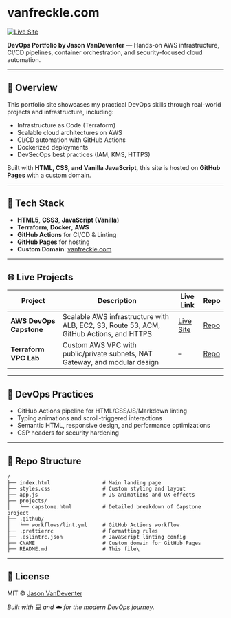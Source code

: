 # vanfreckle.com

[![Live Site](https://img.shields.io/website?url=https%3A%2F%2Fvanfreckle.com)](https://vanfreckle.com)

**DevOps Portfolio by Jason VanDeventer** — Hands-on AWS infrastructure, CI/CD pipelines, container orchestration, and security-focused cloud automation.

---

## 🚀 Overview

This portfolio site showcases my practical DevOps skills through real-world projects and infrastructure, including:

- Infrastructure as Code (Terraform)
- Scalable cloud architectures on AWS
- CI/CD automation with GitHub Actions
- Dockerized deployments
- DevSecOps best practices (IAM, KMS, HTTPS)

Built with **HTML, CSS, and Vanilla JavaScript**, this site is hosted on **GitHub Pages** with a custom domain.

---

## 🧰 Tech Stack

- **HTML5**, **CSS3**, **JavaScript (Vanilla)**
- **Terraform**, **Docker**, **AWS**
- **GitHub Actions** for CI/CD & Linting
- **GitHub Pages** for hosting
- **Custom Domain**: [vanfreckle.com](https://vanfreckle.com)

---

## 🌐 Live Projects

| Project                 | Description                                                                             | Live Link                                    | Repo                                                           |
| ----------------------- | --------------------------------------------------------------------------------------- | -------------------------------------------- | -------------------------------------------------------------- |
| **AWS DevOps Capstone** | Scalable AWS infrastructure with ALB, EC2, S3, Route 53, ACM, GitHub Actions, and HTTPS | [Live Site](https://capstone.vanfreckle.com) | [Repo](https://github.com/jasonvandeventer/terraform_capstone) |
| **Terraform VPC Lab**   | Custom AWS VPC with public/private subnets, NAT Gateway, and modular design             | –                                            | [Repo](https://github.com/jasonvandeventer/terraform-vpc-lab)  |

---

## 🔧 DevOps Practices

- GitHub Actions pipeline for HTML/CSS/JS/Markdown linting
- Typing animations and scroll-triggered interactions
- Semantic HTML, responsive design, and performance optimizations
- CSP headers for security hardening

---

## 📁 Repo Structure

```text
/
├── index.html                 # Main landing page
├── styles.css                 # Custom styling and layout
├── app.js                     # JS animations and UX effects
├── projects/
│   └── capstone.html          # Detailed breakdown of Capstone project
├── .github/
│   └── workflows/lint.yml     # GitHub Actions workflow
├── .prettierrc                # Formatting rules
├── .eslintrc.json             # JavaScript linting config
├── CNAME                      # Custom domain for GitHub Pages
├── README.md                  # This file\
```

---

## 📄 License

MIT © [Jason VanDeventer](https://github.com/jasonvandeventer)

_Built with 💻 and ☁️ for the modern DevOps journey._
